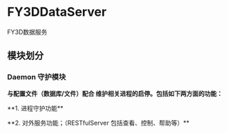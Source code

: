 # FY3DDataServer
FY3D数据服务

## 模块划分
### Daemon 守护模块
**与配置文件（数据库/文件）配合 维护相关进程的启停。包括如下两方面的功能：**
<p>**1. 进程守护功能**
<p>**2. 对外服务功能；（RESTfulServer 包括查看、控制、帮助等）**




